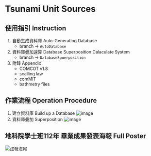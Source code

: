 # Tsunami Unit Sources

## 使用指引 Instruction
1. 自動生成資料庫 Auto-Generating Database
    * branch -> `AutoDatabase`
2. 資料庫疊加速算 Database Superposition Calaculate System
    * branch -> `DatabaseSpuerposition`
3. 附錄 Appendix
    * COMCOT v1.8
    * scalling law
    * comMIT
    * bathmetry files

## 作業流程 Operation Procedure
1. 建立資料庫 Build up a Database
![image](https://github.com/sonyadv/TsunamiUnitSources/assets/28960431/0582d52a-7178-4679-9aed-a8c9c1369277)
2. 資料庫疊加 Superposition
![image](https://github.com/sonyadv/TsunamiUnitSources/assets/28960431/2898f257-48d1-4cf5-9ae1-b80ffd8820df)

## 地科院學士班112年 畢業成果發表海報 Full Poster
![成發海報](https://github.com/sonyadv/TsunamiUnitSources/assets/28960431/9f206594-0523-4973-b9ae-d364926513d7)
